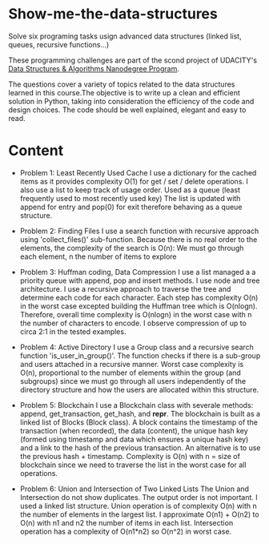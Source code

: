 # Show-me-the-data-structures
Solve six programing tasks usign advanced data structures (linked list, queues, recursive functions...)

These programming challenges are part of the scond project of UDACITY's [Data Structures & Algorithms Nanodegree Program]().

The questions cover a variety of topics related to the data structures learned in this course.The objective is to write up a clean and efficient solution in Python, taking into consideration the efficiency of the code and design choices. The code should be well explained, elegant and easy to read.

# Content

- Problem 1: Least Recently Used Cache
I use a dictionary for the cached items as it provides complexity O(1) for get / set / delete operations.
I also use a list to keep track of usage order. Used as a queue (least frequently used to most recently used key)
The list is updated with append for entry and pop(0) for exit therefore behaving as a queue structure.

- Problem 2: Finding Files
I use a search function with recursive approach using 'collect_files()' sub-function.
Because there is no real order to the elements, the complexity of the search is O(n): We must go through each element, n the number of items to explore

- Problem 3: Huffman coding, Data Compression
I use a list managed a a priority queue with append, pop and insert methods.
I use node and tree architecture. I use a recursive approach to traverse the tree and determine each code for each character. Each step has complexity O(n) in the worst case excepted building the Huffman tree which is O(nlogn). Therefore, overall time complexity is O(nlogn) in the worst case with n the number of characters to encode.
I observe compression of up to circa 2:1 in the tested examples.

- Problem 4: Active Directory
I use a Group class and a recursive search function 'is_user_in_group()'. The function checks if there is a sub-group and users attached in a recursive manner.
Worst case complexity is O(n), proportional to the number of elements within the group (and subgroups) since we must go through all users independently of the directory structure and how the users are allocated within this structure.

- Problem 5: Blockchain
I use a Blockchain class with severale methods: append, get_transaction, get_hash, and __repr__. The blockchain is built as a linked list of Blocks (Block class).
A block contains the timestamp of the transaction (when recorded), the data (content), the unique hash key (formed using timestamp and data which ensures a unique hash key) and a link to the hash of the previous transaction. An alternative is to use the previous hash + timestamp.
Complexity is O(n) with n = size of blockchain since we need to traverse the list in the worst case for all operations.

- Problem 6: Union and Intersection of Two Linked Lists
The Union and Intersection do not show duplicates. The output order is not important.
I used a linked list structure.
Union operation is of complexity O(n) with n the number of elements in the largest list. I approximate O(n1) + O(n2) to O(n) with n1 and n2 the number of items in each list.
Intersection operation has a complexity of O(n1*n2) so O(n^2) in worst case.
